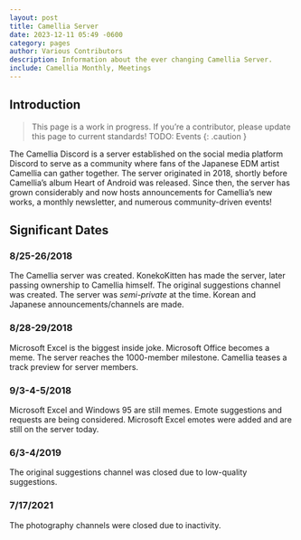 ```yaml
---
layout: post
title: Camellia Server
date: 2023-12-11 05:49 -0600
category: pages
author: Various Contributors
description: Information about the ever changing Camellia Server.
include: Camellia Monthly, Meetings
---
```

## Introduction

> This page is a work in progress. If you’re a contributor, please update this page to current standards! TODO: Events
{: .caution }

The Camellia Discord is a server established on the social media platform Discord to serve as a community where fans of the Japanese EDM artist Camellia can gather together. The server originated in 2018, shortly before Camellia’s album Heart of Android was released. Since then, the server has grown considerably and now hosts announcements for Camellia’s new works, a monthly newsletter, and numerous community-driven events!

## Significant Dates

### 8/25-26/2018
The Camellia server was created. KonekoKitten has made the server, later passing ownership to Camellia himself. The original suggestions channel was created. The server was *semi-private* at the time. Korean and Japanese announcements/channels are made.

### 8/28-29/2018
Microsoft Excel is the biggest inside joke. Microsoft Office becomes a meme. The server reaches the 1000-member milestone. Camellia teases a track preview for server members.

### 9/3-4-5/2018
Microsoft Excel and Windows 95 are still memes. Emote suggestions and requests are being considered. Microsoft Excel emotes were added and are still on the server today.

### 6/3-4/2019
The original suggestions channel was closed due to low-quality suggestions.

### 7/17/2021
The photography channels were closed due to inactivity.
